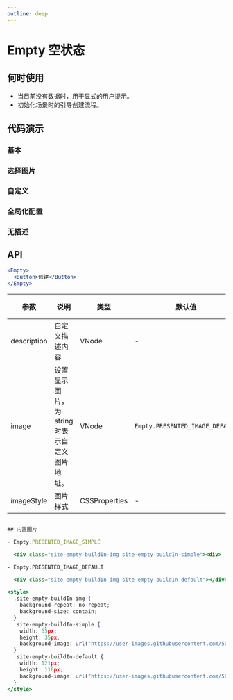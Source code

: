 ```yaml
---
outline: deep
---
```


# Empty 空状态

## 何时使用

- 当目前没有数据时，用于显式的用户提示。
- 初始化场景时的引导创建流程。

## 代码演示

### 基本

<demo vue="empty/basic.vue"></demo>

### 选择图片

<demo vue="empty/simple.vue"></demo>

### 自定义

<demo vue="empty/customize.vue"></demo>

### 全局化配置

<demo vue="empty/config-provider.vue"></demo>

### 无描述

<demo vue="empty/description.vue"></demo>

## API

```jsx
<Empty>
  <Button>创建</Button>
</Empty>
```

| 参数        | 说明                                           | 类型          | 默认值                          | 版本 |
| ----------- | ---------------------------------------------- | ------------- | ------------------------------- | ---- |
| description | 自定义描述内容                                 | VNode     | -                               |      |
| image       | 设置显示图片，为 string 时表示自定义图片地址。 | VNode     | `Empty.PRESENTED_IMAGE_DEFAULT` |      |
| imageStyle  | 图片样式                                       | CSSProperties | -                               |      |


```jsx

## 内置图片

- Empty.PRESENTED_IMAGE_SIMPLE

  <div class="site-empty-buildIn-img site-empty-buildIn-simple"><div>

- Empty.PRESENTED_IMAGE_DEFAULT

  <div class="site-empty-buildIn-img site-empty-buildIn-default"></div>

<style>
  .site-empty-buildIn-img {
    background-repeat: no-repeat;
    background-size: contain;
  }
  .site-empty-buildIn-simple {
    width: 55px;
    height: 35px;
    background-image: url("https://user-images.githubusercontent.com/507615/54591679-b0ceb580-4a65-11e9-925c-ad15b4eae93d.png");
  }
  .site-empty-buildIn-default {
    width: 121px;
    height: 116px;
    background-image: url("https://user-images.githubusercontent.com/507615/54591670-ac0a0180-4a65-11e9-846c-e55ffce0fe7b.png");
  }
</style>
```
